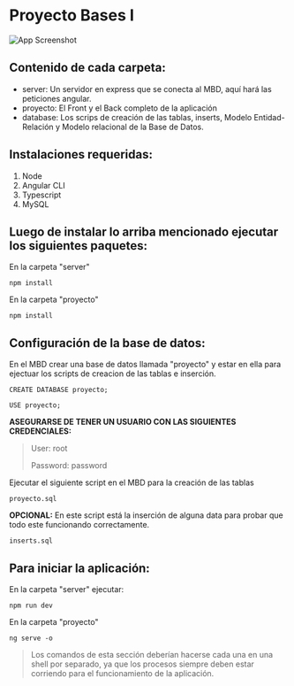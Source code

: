 #  Proyecto Bases I 

![App Screenshot](./database/entidad-relacion.svg)

## Contenido de cada carpeta:

 - server: Un servidor en express que se conecta al MBD, aquí hará las peticiones angular. 
 - proyecto: El Front y el Back completo de la aplicación
 - database: Los scrips de creación de las tablas, inserts, Modelo Entidad-Relación y Modelo relacional de la Base de Datos. 

## Instalaciones requeridas: 

 1. Node 
 2. Angular CLI 
 3. Typescript 
 4. MySQL 

## Luego de instalar lo arriba mencionado ejecutar los siguientes paquetes: 

En la carpeta "server"

    npm install 

En la carpeta "proyecto"

    npm install 

## Configuración de la base de datos:

En el MBD crear una base de datos llamada "proyecto" y estar en ella para ejectuar los scripts de creacion de las tablas e inserción.

    CREATE DATABASE proyecto;
    
    USE proyecto;

**ASEGURARSE DE TENER UN USUARIO CON LAS SIGUIENTES CREDENCIALES:** 

> User: root
> 
> Password: password

Ejecutar el siguiente script en el MBD para la creación de las tablas  

    proyecto.sql 

**OPCIONAL:**  En este script está la inserción de alguna data para probar que todo este funcionando correctamente. 

    inserts.sql


## Para iniciar la aplicación:

En la carpeta "server" ejecutar: 

    npm run dev


En la carpeta "proyecto" 

    ng serve -o

> Los comandos de esta sección deberían hacerse cada una en una shell por separado, ya que los procesos siempre deben estar corriendo para el funcionamiento de la aplicación. 
